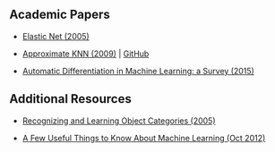 ## Academic Papers
- [Elastic Net (2005)](https://hastie.su.domains/Papers/B67.2%20(2005)%20301-320%20Zou%20&%20Hastie.pdf)


- [Approximate KNN (2009)](https://www.cs.ubc.ca/research/flann/uploads/FLANN/flann_visapp09.pdf) | [GitHub](https://github.com/flann-lib/flann)

- [Automatic Differentiation in Machine Learning: a Survey (2015)](https://arxiv.org/abs/1502.05767)


## Additional Resources
- [Recognizing and Learning Object Categories (2005)](https://people.csail.mit.edu/torralba/shortCourseRLOC/index.html)

- [A Few Useful Things to Know About Machine Learning (Oct 2012)](https://homes.cs.washington.edu/~pedrod/papers/cacm12.pdf)